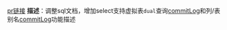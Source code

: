 [pr链接](https://github.com/radondb/radon/pull/54/files)
**描述**：调整sql文档，增加select支持虚拟表`dual`查询[commitLog](https://github.com/radondb/radon/commit/f44a8f67c2553703af36ad302ae5fd7fcda52039)和列/表别名[commitLog](https://github.com/radondb/radon/commit/e95d8f660cce4cae519351c8369cb42d068cc1fc)功能描述
